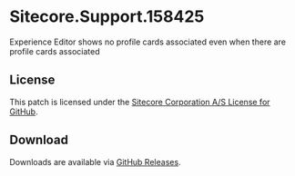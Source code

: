 # Sitecore.Support.158425
Experience Editor shows no profile cards associated even when there are profile cards associated

## License  
This patch is licensed under the [Sitecore Corporation A/S License for GitHub](https://github.com/sitecoresupport/Sitecore.Support.158425/blob/master/LICENSE).  

## Download  
Downloads are available via [GitHub Releases](https://github.com/sitecoresupport/Sitecore.Support.158425/releases).  
